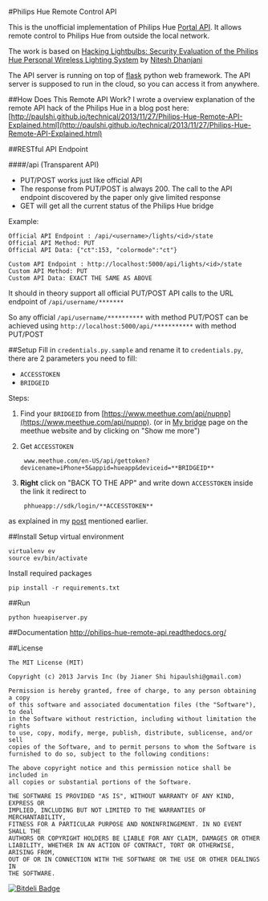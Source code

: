 #Philips Hue Remote Control API

This is the unofficial implementation of Philips Hue [Portal API](http://developers.meethue.com/5_portalapi.html). It allows remote control to Philips Hue from outside the local network.

The work is based on [Hacking Lightbulbs: Security Evaluation of the Philips Hue Personal Wireless Lighting System](http://www.dhanjani.com/docs/Hacking%20Lighbulbs%20Hue%20Dhanjani%202013.pdf) by [Nitesh Dhanjani](http://www.dhanjani.com/about.html)

The API server is running on top of [flask](http://flask.pocoo.org/) python web framework. The API server is supposed to run in the cloud, so you can access it from anywhere.

##How Does This Remote API Work?
I wrote a overview explanation of the remote API hack of the Philips Hue in a blog post here: [http://paulshi.github.io/technical/2013/11/27/Philips-Hue-Remote-API-Explained.html](http://paulshi.github.io/technical/2013/11/27/Philips-Hue-Remote-API-Explained.html)

##RESTful API Endpoint

####/api
(Transparent API)

 * PUT/POST works just like official API
 * The response from PUT/POST is always 200. The call to the API endpoint discovered by the paper only give limited response
 * GET will get all the current status of the Philips Hue bridge

Example:

	Official API Endpoint : /api/<username>/lights/<id>/state
	Official API Method: PUT
	Official API Data: {"ct":153, "colormode":"ct"}

	Custom API Endpoint : http://localhost:5000/api/lights/<id>/state
	Custom API Method: PUT
	Custom API Data: EXACT THE SAME AS ABOVE


It should in theory support all official PUT/POST API calls to the URL endpoint of `/api/username/*******`

So any official `/api/username/**********` with method PUT/POST
can be achieved using `http://localhost:5000/api/***********` with method PUT/POST

##Setup
Fill in `credentials.py.sample` and rename it to ```credentials.py```, there are 2 parameters you need to fill:
	
* `ACCESSTOKEN`
* `BRIDGEID`

Steps:

1. Find your `BRIDGEID` from [https://www.meethue.com/api/nupnp](https://www.meethue.com/api/nupnp). (or in [My bridge](https://www.meethue.com/en-US/user/preferencessmartbridge) page on the meethue website and by clicking on "Show me more")

2. Get `ACCESSTOKEN`

		www.meethue.com/en-US/api/gettoken?devicename=iPhone+5&appid=hueapp&deviceid=**BRIDGEID**

3. **Right** click on "BACK TO THE APP" and write down `ACCESSTOKEN` inside the link it redirect to

		phhueapp://sdk/login/**ACCESSTOKEN**


as explained in my [post](http://paulshi.github.io/technical/2013/11/27/Philips-Hue-Remote-API-Explained.html) mentioned earlier.

##Install
Setup virtual environment

```
virtualenv ev
source ev/bin/activate
```

Install required packages

```
pip install -r requirements.txt
```

##Run

```
python hueapiserver.py
```

##Documentation
http://philips-hue-remote-api.readthedocs.org/

##License

```
The MIT License (MIT)

Copyright (c) 2013 Jarvis Inc (by Jianer Shi hipaulshi@gmail.com)

Permission is hereby granted, free of charge, to any person obtaining a copy
of this software and associated documentation files (the "Software"), to deal
in the Software without restriction, including without limitation the rights
to use, copy, modify, merge, publish, distribute, sublicense, and/or sell
copies of the Software, and to permit persons to whom the Software is
furnished to do so, subject to the following conditions:

The above copyright notice and this permission notice shall be included in
all copies or substantial portions of the Software.

THE SOFTWARE IS PROVIDED "AS IS", WITHOUT WARRANTY OF ANY KIND, EXPRESS OR
IMPLIED, INCLUDING BUT NOT LIMITED TO THE WARRANTIES OF MERCHANTABILITY,
FITNESS FOR A PARTICULAR PURPOSE AND NONINFRINGEMENT. IN NO EVENT SHALL THE
AUTHORS OR COPYRIGHT HOLDERS BE LIABLE FOR ANY CLAIM, DAMAGES OR OTHER
LIABILITY, WHETHER IN AN ACTION OF CONTRACT, TORT OR OTHERWISE, ARISING FROM,
OUT OF OR IN CONNECTION WITH THE SOFTWARE OR THE USE OR OTHER DEALINGS IN
THE SOFTWARE.
```

[![Bitdeli Badge](https://d2weczhvl823v0.cloudfront.net/jarvisinc/philipshueremoteapi/trend.png)](https://bitdeli.com/free "Bitdeli Badge")

